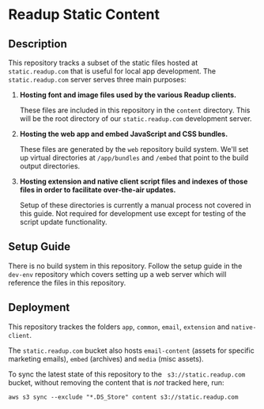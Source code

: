 # Readup Static Content
## Description
This repository tracks a subset of the static files hosted at `static.readup.com` that is useful for local app development. The `static.readup.com` server serves three main purposes:

1. **Hosting font and image files used by the various Readup clients.**

	 These files are included in this repository in the `content` directory. This will be the root directory of our `static.readup.com` development server.
2. **Hosting the web app and embed JavaScript and CSS bundles.**

    These files are generated by the `web` repository build system. We'll set up virtual directories at `/app/bundles` and `/embed` that point to the build output directories.
3. **Hosting extension and native client script files and indexes of those files in order to facilitate over-the-air updates.**

    Setup of these directories is currently a manual process not covered in this guide. Not required for development use except for testing of the script update functionality.
## Setup Guide
There is no build system in this repository. Follow the setup guide in the `dev-env` repository which covers setting up a web server which will reference the files in this repository.

## Deployment

This repository trackes the folders `app`, `common`, `email`, `extension` and `native-client`.

The `static.readup.com` bucket also hosts `email-content` (assets for specific marketing emails), `embed` (archives) and `media` (misc assets).

To sync the latest state of this repository to the ` s3://static.readup.com` bucket, without removing the content that is _not_ tracked here, run:

```
aws s3 sync --exclude "*.DS_Store" content s3://static.readup.com
```